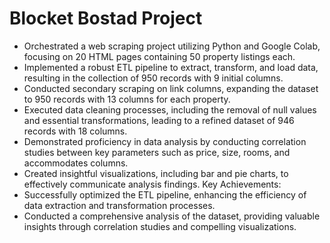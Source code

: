 # Blocket Bostad Project
- Orchestrated a web scraping project utilizing Python and Google Colab, focusing on 20 HTML pages containing 50 property listings each.
- Implemented a robust ETL pipeline to extract, transform, and load data, resulting in the collection of 950 records with 9 initial columns.
- Conducted secondary scraping on link columns, expanding the dataset to 950 records with 13 columns for each property.
- Executed data cleaning processes, including the removal of null values and essential transformations, leading to a refined dataset of 946 records with 18 columns.
- Demonstrated proficiency in data analysis by conducting correlation studies between key parameters such as price, size, rooms, and accommodates columns.
- Created insightful visualizations, including bar and pie charts, to effectively communicate analysis findings.
Key Achievements:
- Successfully optimized the ETL pipeline, enhancing the efficiency of data extraction and transformation processes.
- Conducted a comprehensive analysis of the dataset, providing valuable insights through correlation studies and compelling visualizations.
